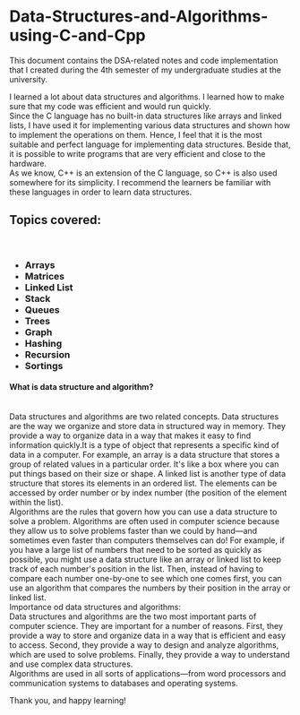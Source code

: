# Data-Structures-and-Algorithms-using-C-and-Cpp
This document contains the DSA-related notes and code implementation that I created during the 4th semester of my undergraduate studies at the university.

I learned a lot about data structures and algorithms. I learned how to make sure that my code was efficient and would run quickly.<br>
Since the C language has no built-in data structures like arrays and linked lists, I have used it for implementing various data structures and shown how to implement the operations on them. Hence, I feel that it is the most suitable and perfect language for implementing data structures. Beside that, it is possible to write programs that are very efficient and close to the hardware.<br>
As we know, C++ is an extension of the C language, so C++ is also used somewhere for its simplicity. I recommend the learners be familiar with these languages in order to learn data structures.
<h2>Topics covered:</h2><br>
<h3>
<ul>
<li>Arrays</li>
<li>Matrices</li>
<li>Linked List</li>
<li>Stack</li>
<li>Queues</li>
<li>Trees</li>
<li>Graph</li>
<li>Hashing</li>
<li>Recursion</li>
<li>Sortings</li>
</ul>
</h3>
<h4>What is data structure and algorithm?</h4> <br>
Data structures and algorithms are two related concepts. Data structures are the way we organize and store data in structured way in memory. They provide a way to organize data in a way that makes it easy to find information quickly.It is a type of object that represents a specific kind of data in a computer. For example, an array is a data structure that stores a group of related values in a particular order. It's like a box where you can put things based on their size or shape. A linked list is another type of data structure that stores its elements in an ordered list. The elements can be accessed by order number or by index number (the position of the element within the list).<br>
 Algorithms are the rules that govern how you can use a data structure to solve a problem. Algorithms are often used in computer science because they allow us to solve problems faster than we could by hand—and sometimes even faster than computers themselves can do! For example, if you have a large list of numbers that need to be sorted as quickly as possible, you might use a data structure like an array or linked list to keep track of each number's position in the list. Then, instead of having to compare each number one-by-one to see which one comes first, you can use an algorithm that compares the numbers by their position in the array or linked list.
 <br>
 Importance od data structures and algorithms:<br>
 Data structures and algorithms are the two most important parts of computer science. They are important for a number of reasons. First, they provide a way to store and organize data in a way that is efficient and easy to access. Second, they provide a way to design and analyze algorithms, which are used to solve problems. Finally, they provide a way to understand and use complex data structures.
<br>
Algorithms are used in all sorts of applications—from word processors and communication systems to databases and operating systems.




Thank you, and happy learning!
 



